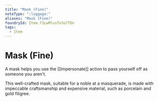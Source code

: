```yaml
---
title: "Mask (Fine)"
noteType: ":luggage:"
aliases: "Mask (Fine)"
foundryId: Item.f3LwMlusTn3o7TDn
tags:
  - Item
---
```


# Mask (Fine)

A mask helps you use the [[Impersonate]] action to pass yourself off as someone you aren't.

This well-crafted mask, suitable for a noble at a masquerade, is made with impeccable craftsmanship and expensive material, such as porcelain and gold filigree.
